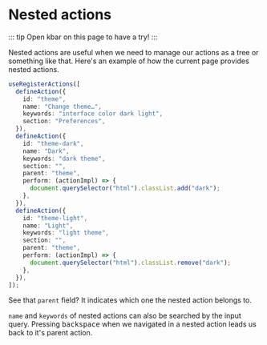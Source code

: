 # Nested actions

::: tip
Open kbar on this page to have a try!
:::

Nested actions are useful when we need to manage our actions as a tree or something like that. Here's an example of how the current page provides nested actions.

```typescript
useRegisterActions([
  defineAction({
    id: "theme",
    name: "Change theme…",
    keywords: "interface color dark light",
    section: "Preferences",
  }),
  defineAction({
    id: "theme-dark",
    name: "Dark",
    keywords: "dark theme",
    section: "",
    parent: "theme",
    perform: (actionImpl) => {
      document.querySelector("html").classList.add("dark");
    },
  }),
  defineAction({
    id: "theme-light",
    name: "Light",
    keywords: "light theme",
    section: "",
    parent: "theme",
    perform: (actionImpl) => {
      document.querySelector("html").classList.remove("dark");
    },
  }),
]);
```

See that `parent` field? It indicates which one the nested action belongs to.

`name` and `keywords` of nested actions can also be searched by the input query. Pressing <kbd>backspace</kbd> when we navigated in a nested action leads us back to it's parent action.

<script setup>
import { storeToRefs } from 'pinia';
import { useRegisterActions, defineAction } from '../../src';
import { useStore } from '../.vitepress/store';

const { darkMode } = storeToRefs(useStore());

useRegisterActions([
  defineAction({
    id: "theme",
    name: "Change theme…",
    keywords: "interface color dark light",
    section: "Preferences",
  }),
  defineAction({
    id: "theme-dark",
    name: "Dark",
    keywords: "dark theme",
    section: "",
    parent: "theme",
    perform: (actionImpl) => {
      darkMode.value = true;
    },
  }),
  defineAction({
    id: "theme-light",
    name: "Light",
    keywords: "light theme",
    section: "",
    parent: "theme",
    perform: (actionImpl) => {
      darkMode.value = false;
    },
  }),
]);
</script>
